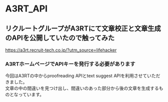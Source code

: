 # A3RT_API
## リクルートグループがA3RTにて文章校正と文章生成のAPIを公開していたので触ってみた
https://a3rt.recruit-tech.co.jp/?utm_source=lifehacker
### A3RTホームページでAPIキーを発行する必要があります
今回はA3RTの中からproofreading APIとtext suggest APIを利用させていただきました。<br>
文章の中の間違いを見つけ出し、間違いのあった部分から後の文章を生成するものとなっています。
